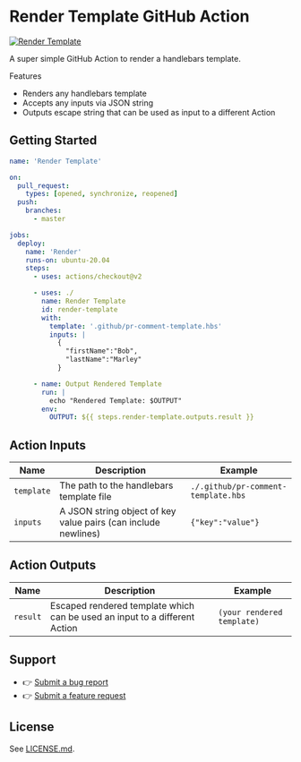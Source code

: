 # Render Template GitHub Action

[![Render Template](https://github.com/badsyntax/github-action-render-template/actions/workflows/render-template.yml/badge.svg)](https://github.com/badsyntax/github-action-render-template/actions/workflows/render-template.yml)

A super simple GitHub Action to render a handlebars template.

Features

- Renders any handlebars template
- Accepts any inputs via JSON string
- Outputs escape string that can be used as input to a different Action

## Getting Started

```yml
name: 'Render Template'

on:
  pull_request:
    types: [opened, synchronize, reopened]
  push:
    branches:
      - master

jobs:
  deploy:
    name: 'Render'
    runs-on: ubuntu-20.04
    steps:
      - uses: actions/checkout@v2

      - uses: ./
        name: Render Template
        id: render-template
        with:
          template: '.github/pr-comment-template.hbs'
          inputs: |
            {
              "firstName":"Bob",
              "lastName":"Marley"
            }

      - name: Output Rendered Template
        run: |
          echo "Rendered Template: $OUTPUT"
        env:
          OUTPUT: ${{ steps.render-template.outputs.result }}
```

## Action Inputs

| Name       | Description                                                    | Example                             |
| ---------- | -------------------------------------------------------------- | ----------------------------------- |
| `template` | The path to the handlebars template file                       | `./.github/pr-comment-template.hbs` |
| `inputs`   | A JSON string object of key value pairs (can include newlines) | `{"key":"value"}`                   |

## Action Outputs

| Name     | Description                                                                | Example                    |
| -------- | -------------------------------------------------------------------------- | -------------------------- |
| `result` | Escaped rendered template which can be used an input to a different Action | `(your rendered template)` |

## Support

- 👉 [Submit a bug report](https://github.com/badsyntax/github-action-render-template/issues/new?assignees=badsyntax&labels=bug&template=bug_report.md&title=)
- 👉 [Submit a feature request](https://github.com/badsyntax/github-action-render-template/issues/new?assignees=badsyntax&labels=enhancement&template=feature_request.md&title=)

## License

See [LICENSE.md](./LICENSE.md).
